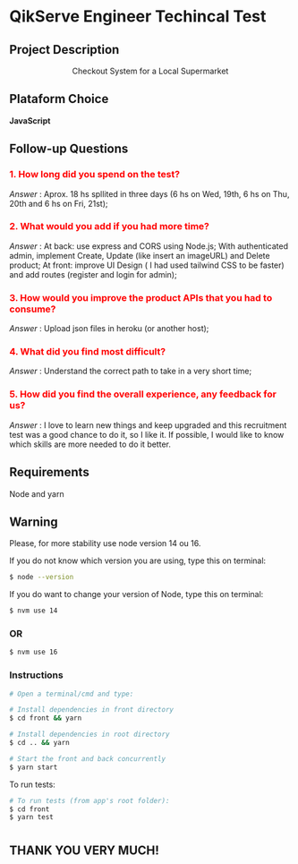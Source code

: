 # QikServe Engineer Techincal Test

## Project Description

<p align="center"> Checkout System for a Local Supermarket </p>

## Plataform Choice

<p align="left"> <strong>JavaScript</strong>

## Follow-up Questions

<h3 style="color:red">1. How long did you spend on the test?</h3>

<em>Answer</em> : Aprox. 18 hs spllited in three days (6 hs on Wed, 19th, 6 hs on Thu, 20th and 6 hs on Fri, 21st);

<h3 style="color:red">2. What would you add if you had more time?</h3>

<em>Answer</em> :
At back: use express and CORS using Node.js;
With authenticated admin, implement Create, Update (like insert an imageURL) and Delete product;
At front: improve UI Design ( I had used tailwind CSS to be faster) and add routes (register and login for admin);

<h3 style="color:red">3. How would you improve the product APIs that you had to consume?
</h3>

<em>Answer</em> : Upload json files in heroku (or another host);

<h3 style="color:red">4. What did you find most difficult?</h3>

<em>Answer</em> :
Understand the correct path to take in a very short time;

<h3 style="color:red">5. How did you find the overall experience, any feedback for us?</h3>

<em>Answer</em> :
I love to learn new things and keep upgraded and this recruitment test was a good chance to do it, so I like it. If possible, I would like to know which skills are more needed to do it better.

## Requirements

Node and yarn

## Warning

Please, for more stability use node version 14 ou 16.

If you do not know which version you are using, type this on terminal:

```bash
$ node --version
```

If you do want to change your version of Node, type this on terminal:

```bash
$ nvm use 14
```

<h3>OR</h3>

```bash
$ nvm use 16
```

### Instructions

```bash
# Open a terminal/cmd and type:

# Install dependencies in front directory
$ cd front && yarn

# Install dependencies in root directory
$ cd .. && yarn

# Start the front and back concurrently
$ yarn start
```

To run tests:

```bash
# To run tests (from app's root folder):
$ cd front
$ yarn test
```

#

## THANK YOU VERY MUCH!

#

